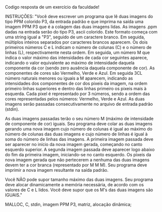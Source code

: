 Codigo resposta de um exercício da faculdade!

INSTRUÇÕES:
"Você deve escrever um programa que lê duas imagens do tipo PPM colorido P3, da entrada padrão e que imprima na saída uma imagem PPM P3 que é a colagem das duas imagens lidas.
As imagens .ppm dadas na entrada serão do tipo P3, ascii colorido. Este formato começa com uma string igual a "P3", seguido de um caractere branco. Em seguida, múltiplos inteiros separados por caracteres brancos aparecem. Os dois primeiros números C e L indicam o número de colunas (C) e o número de linhas (L), respectivamente nesta ordem. Em seguida, um número M que indica o valor máximo das intensidades de cada cor seguintes aparece, indicando o valor equivalente ao máximo de intensidade daquela componente da cor (sendo zero ausência daquela componente de cor). As componentes de cores são Vermelho, Verde e Azul. Em seguida 3CL número naturais menores ou iguais a M aparecem, indicando as intensidades dos componentes de cor dos pixeis da imagem, na ordem primeiro linhas superiores e dentro das linhas primeiro os pixeis mais à esquerda. Cada pixel é representado por 3 números, sendo a ordem das cores representadas pelos números: Vermelho, Verde e Azul. As duas imagens serão passadas consecutivamente no arquivo de entrada padrão (stdin).

As duas imagens passadas terão o seu número M (máximo de intensidade de componente de cor) iguais. Seu programa deve colar as duas imagens gerando uma nova imagem cujo número de colunas é igual ao máximo do número de colunas das duas imagens e cujo número de linhas é igual à soma do número de linhas das imagens. A primeira imagem passada deve ser aparecer no início da nova imagem gerada, começando no canto esquerdo superior. A segunda imagem passada deve aparecer logo abaixo do fim da primeira imagem, iniciando-se no canto esquerdo. Os pixeis da nova imagem gerada que não pertecerem a nenhuma das duas imagens devem ter a cor branca (representado por M M M). Seu programa deve imprimir a nova imagem resultante na saída padrão.

Você NÃO pode supor tamanho máximo das duas imagens. Seu programa deve alocar dinamicamente a memória necessária, de acordo com os valores de C e L lidos. Você deve supor que os M's das duas imagens são IGUAIS."

MALLOC, C, stdin, imagem PPM P3, matriz, alocação dinâmica;
